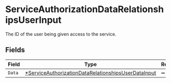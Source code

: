 # ServiceAuthorizationDataRelationshipsUserInput

The ID of the user being given access to the service.


## Fields

| Field                                                                                                                            | Type                                                                                                                             | Required                                                                                                                         | Description                                                                                                                      |
| -------------------------------------------------------------------------------------------------------------------------------- | -------------------------------------------------------------------------------------------------------------------------------- | -------------------------------------------------------------------------------------------------------------------------------- | -------------------------------------------------------------------------------------------------------------------------------- |
| `Data`                                                                                                                           | [*ServiceAuthorizationDataRelationshipsUserDataInput](../../models/shared/serviceauthorizationdatarelationshipsuserdatainput.md) | :heavy_minus_sign:                                                                                                               | N/A                                                                                                                              |